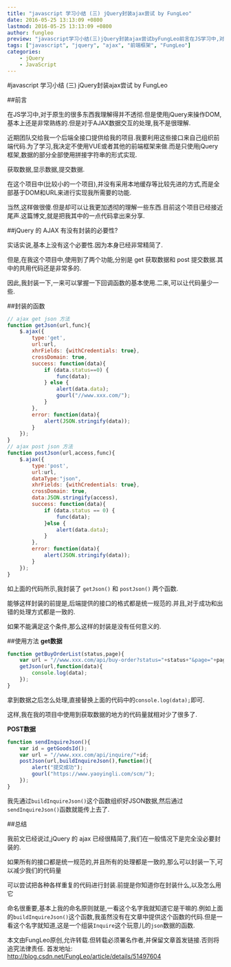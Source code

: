 ```yaml
---
title: "javascript 学习小结 (三) jQuery封装ajax尝试 by FungLeo"
date: 2016-05-25 13:13:09 +0800
lastmod: 2016-05-25 13:13:09 +0800
author: fungleo
preview: "javascript学习小结(三)jQuery封装ajax尝试byFungLeo前言在JS学习中,对于原生的很多东西我理解得并不透彻.但是使用jQuery来操作DOM,基本上还是非常熟练的.但是对于AJAX数据交互的处理,我不是很理解.近期团队交给我一个后端全接口提供给我的项目.我要利用这些接口来自己组织前端代码.为了学习,我决定不使用VUE或者其他的前端框架来做.而是只使用jQuery框"
tags: ["javascript", "jquery", "ajax", "前端框架", "FungLeo"]
categories:
    - jQuery
    - JavaScript
---
```


#javascript 学习小结 (三) jQuery封装ajax尝试 by FungLeo

##前言

在JS学习中,对于原生的很多东西我理解得并不透彻.但是使用jQuery来操作DOM,基本上还是非常熟练的.但是对于AJAX数据交互的处理,我不是很理解.

近期团队交给我一个后端全接口提供给我的项目.我要利用这些接口来自己组织前端代码.为了学习,我决定不使用VUE或者其他的前端框架来做.而是只使用jQuery框架,数据的部分全部使用拼接字符串的形式实现.

获取数据,显示数据,提交数据.

在这个项目中(比较小的一个项目),并没有采用本地缓存等比较先进的方式,而是全部基于DOM和URL来进行实现我所需要的功能.

当然,这样做很傻.但是却可以让我更加透彻的理解一些东西.目前这个项目已经接近尾声.这篇博文,就是把我其中的一点代码拿出来分享.

##jQuery 的 AJAX 有没有封装的必要性?

实话实说,基本上没有这个必要性.因为本身已经非常精简了.

但是,在我这个项目中,使用到了两个功能,分别是 get 获取数据和 post 提交数据.其中的共用代码还是非常多的.

因此,我封装一下,一来可以掌握一下回调函数的基本使用.二来,可以让代码量少一些.

##封装的函数

```javascript
// ajax get json 方法
function getJson(url,func){
	$.ajax({
		type:'get',
		url:url,
		xhrFields: {withCredentials: true},
		crossDomain: true,
		success: function(data){
			if (data.status==0) {
				func(data);
			} else {
				alert(data.data);
				gourl("//www.xxx.com/");
			}
		},
		error: function(data){
			alert(JSON.stringify(data));
		}
	});
}
// ajax post json 方法
function postJson(url,access,func){
	$.ajax({
		type:'post',
		url:url,
		dataType:"json",
		xhrFields: {withCredentials: true},
		crossDomain: true,
		data:JSON.stringify(access),
		success: function(data){
			if (data.status == 0) {
				func(data);
			}else {
				alert(data.data);
			}
		},
		error: function(data){
			alert(JSON.stringify(data));
		}
	});
}
```
如上面的代码所示,我封装了 `getJson()` 和 `postJson()` 两个函数.

能够这样封装的前提是,后端提供的接口的格式都是统一规范的.并且,对于成功和出错的处理方式都是一致的.

如果不能满足这个条件,那么这样的封装是没有任何意义的.

##使用方法
**get数据**
```javascript
function getBuyOrderList(status,page){
	var url = "//www.xxx.com/api/buy-order?status="+status+"&page="+page;
	getJson(url,function(data){
		console.log(data);
	});
}
```
拿到数据之后怎么处理,直接替换上面的代码中的`console.log(data);`即可.

这样,我在我的项目中使用到获取数据的地方的代码量就相对少了很多了.

**POST数据**
```javascript
function sendInquireJson(){
	var id = getGoodsId();
	var url = "//www.xxx.com/api/inquire/"+id;
	postJson(url,buildInquireJson(),function(){
		alert("提交成功");
		gourl("https://www.yaoyingli.com/scm/");
	});
}
```
我先通过`buildInquireJson()`这个函数组织好JSON数据,然后通过`sendInquireJson()`函数就能传上去了.

##总结

我前文已经说过,jQuery 的 ajax 已经很精简了,我们在一般情况下是完全没必要封装的.

如果所有的接口都是统一规范的,并且所有的处理都是一致的,那么可以封装一下,可以减少我们的代码量

可以尝试把各种各样重复的代码进行封装.前提是你知道你在封装什么,以及怎么用它

命名很重要,基本上我的命名原则就是,一看这个名字我就知道它是干嘛的.例如上面的`buildInquireJson()`这个函数,我虽然没有在文章中提供这个函数的代码.但是一看这个名字就知道,这是一个组装`Inquire`这个玩意儿的`json`数据的函数.

本文由FungLeo原创,允许转载.但转载必须署名作者,并保留文章首发链接.否则将追究法律责任.
首发地址: http://blog.csdn.net/FungLeo/article/details/51497604
